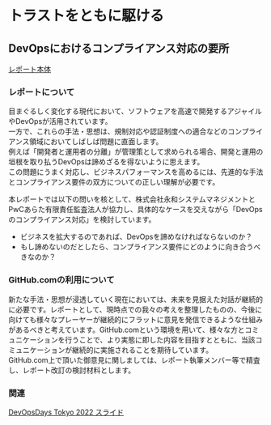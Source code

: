 # トラストをともに駆ける
## DevOpsにおけるコンプライアンス対応の要所
[レポート本体](https://www.pwc.com/jp/ja/knowledge/thoughtleadership/2022/assets/pdf/dev-ops220228.pdf)

### レポートについて
目まぐるしく変化する現代において、ソフトウェアを高速で開発するアジャイルやDevOpsが活用されています。  
一方で、これらの手法・思想は、規制対応や認証制度への適合などのコンプライアンス領域においてしばしば問題に直面します。  
例えば「開発者と運用者の分離」が管理策として求められる場合、開発と運用の垣根を取り払うDevOpsは諦めざるを得ないように思えます。  
この問題にうまく対応し、ビジネスパフォーマンスを高めるには、先進的な手法とコンプライアンス要件の双方についての正しい理解が必要です。  

本レポートでは以下の問いを核として、株式会社永和システムマネジメントとPwCあらた有限責任監査法人が協力し、具体的なケースを交えながら「DevOpsのコンプライアンス対応」を検討しています。

- ビジネスを拡大するのであれば、DevOpsを諦めなければならないのか？  
- もし諦めないのだとしたら、コンプライアンス要件にどのように向き合うべきなのか？

### GitHub.comの利用について
新たな手法・思想が浸透していく現在においては、未来を見据えた対話が継続的に必要です。レポートとして、現時点での我々の考えを整理したものの、今後に向けても様々なプレーヤーが継続的にフラットに意見を発信できるような仕組みがあるべきと考えています。GitHub.comという環境を用いて、様々な方とコミュニケーションを行うことで、より実態に即した内容を目指すとともに、当該コミュニケーションが継続的に実施されることを期待しています。  
GitHub.com上で頂いた御意見に関しましては、レポート執筆メンバー等で精査し、レポート改訂の検討材料とします。 

### 関連
[DevOpsDays Tokyo 2022 スライド](https://github.com/PwC-Aarata-SPA/DevOps-and-Compliance/blob/main/DODT-Material-Slido.pdf)
